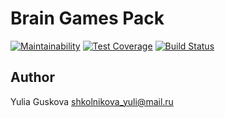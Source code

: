 # Brain Games Pack

[![Maintainability](https://api.codeclimate.com/v1/badges/2c7234844a17578315b6/maintainability)](https://codeclimate.com/github/guskovaue/project-lvl1-s308/maintainability)
[![Test Coverage](https://api.codeclimate.com/v1/badges/2c7234844a17578315b6/test_coverage)](https://codeclimate.com/github/guskovaue/project-lvl1-s308/test_coverage)
[![Build Status](https://travis-ci.org/guskovaue/project-lvl1-s308.svg?branch=master)](https://travis-ci.org/guskovaue/project-lvl1-s308)


## Author

Yulia Guskova shkolnikova_yuli@mail.ru